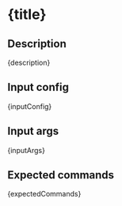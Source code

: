# {title}

## Description

{description}

## Input config

{inputConfig}

## Input args

{inputArgs}

## Expected commands

{expectedCommands}
